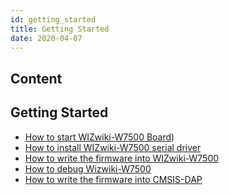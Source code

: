 ```yaml
---
id: getting_started
title: Getting Started
date: 2020-04-07
---
```



## Content
## Getting Started

   * [How to start WIZwiki-W7500 Board](How_to_start_WIZwiki_W7500_Board.md))
   * [How to install WIZwiki-W7500 serial driver](How_to_install_WIZwiki_W7500_serial_driver.md)
   * [How to write the firmware into WIZwiki-W7500](How_to_write_the_firmware_into_WIZwiki_W7500.md)
   * [How to debug Wizwiki-W7500](How_to_debug_Wizwiki_W7500.md)
   * [How to write the firmware into CMSIS-DAP](How_to_write_the_firmware_into_CMSIS_DAP.md)
